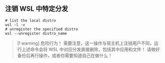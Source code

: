 ## 注销 WSL 中特定分发

```shell
# list the local distro
wsl -l -v
# unregister the specified distro
wsl --unregister distro_name
```

>[! warning] 危险行为！
>需要注意，这一操作与宿主机上注销用户不同，运行上述命令会将 WSL 中对应分发直接删除，包括其中应用和文件！
>请做好备份后再行操作，或者你需要知道自己在做什么！

